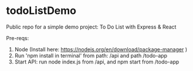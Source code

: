 # todoListDemo
Public repo for a simple demo project: To Do List with Express & React

Pre-reqs:
1. Node (Install here: https://nodejs.org/en/download/package-manager )
2. Run 'npm install in terminal' from path: /api and path /todo-app
3. Start API: run node index.js from /api, and npm start from /todo-app
